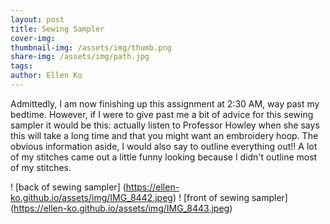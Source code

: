 ```yaml
---
layout: post
title: Sewing Sampler
cover-img:
thumbnail-img: /assets/img/thumb.png
share-img: /assets/img/path.jpg
tags: 
author: Ellen Ko
---
```



Admittedly, I am now finishing up this assignment at 2:30 AM, way past my bedtime. However, if I were to give past me a bit of advice for this sewing sampler it would be this: actually listen to Professor Howley when she says this will take a long time and that you might want an embroidery hoop. The obvious information aside, I would also say to outline everything out!! A lot of my stitches came out a little funny looking because I didn't outline most of my stitches. 

! [back of sewing sampler] (https://ellen-ko.github.io/assets/img/IMG_8442.jpeg)
! [front of sewing sampler] (https://ellen-ko.github.io/assets/img/IMG_8443.jpeg)

